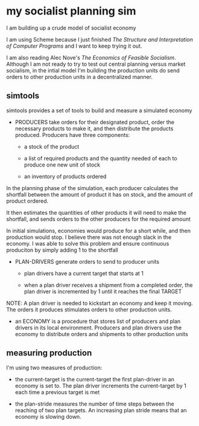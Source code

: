 # my socialist planning sim

I am building up a crude model of socialist economy

I am using Scheme because I just finished _The Structure and Interpretation
of Computer Programs_ and I want to keep trying it out. 

I am also reading Alec Nove's _The Economics of Feasible Socialism_. Although I am not ready to try to test out central planning versus market socialism, in the intial model I'm building the production units do send orders
to other production units in a decentralized manner. 

## simtools

simtools provides a set of tools to build and measure a simulated economy

* PRODUCERS take orders for their designated product, order the necessary products to make it, and then distribute the products produced. Producers have three components:
  
  * a stock of the product
  
  * a list of required products and the quantity needed of each to produce one new unit of stock

  * an inventory of products ordered

In the planning phase of the simulation, each producer calculates the shortfall between the amount of product it has on stock, and the amount of product ordered. 

It then estimates the quantities of other products it will need to make the shortfall, and sends orders to the other producers for the required amount

In initial simulations, economies would produce for a short while, and then production would stop. I believe there was not enough slack in the economy. I was able to solve this problem and ensure continuous produciton by simply adding 1 to the shortfall

* PLAN-DRIVERS generate orders to send to producer units

  * plan drivers have a current target that starts at 1

  * when a plan driver receives a shipment from a completed order, the plan driver is incremented by 1 until it reaches the final TARGET

NOTE: A plan driver is needed to kickstart an economy and keep it moving. The orders it produces stimulates orders to other production units. 

* an ECONOMY is a procedure that stores list of producers and plan drivers in its local environment. Producers and plan drivers use the economy to distribute orders and shipments to other production units

## measuring production

I'm using two measures of production:
* the current-target is the current-target the first plan-driver
in an economy is set to. The plan driver increments the current-target by 1
each time a previous target is met

* the plan-stride measures the number of time steps between the reaching of
two plan targets. An increasing plan stride means that an economy is 
slowing down. 

